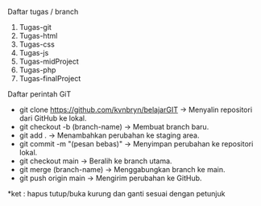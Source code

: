  Daftar tugas / branch
 1. Tugas-git
 2. Tugas-html
 3. Tugas-css
 4. Tugas-js
 5. Tugas-midProject
 6. Tugas-php
 7. Tugas-finalProject

Daftar perintah GiT
-  git clone https://github.com/kvnbryn/belajarGIT  → Menyalin repositori dari GitHub ke lokal.
-  git checkout -b (branch-name)  → Membuat branch baru.
-  git add .  → Menambahkan perubahan ke staging area.
-  git commit -m "(pesan bebas)"  → Menyimpan perubahan ke repositori lokal.
-  git checkout main  → Beralih ke branch utama.
-  git merge (branch-name)  → Menggabungkan branch ke main.
-  git push origin main  → Mengirim perubahan ke GitHub.

*ket : hapus tutup/buka kurung dan ganti sesuai dengan petunjuk
